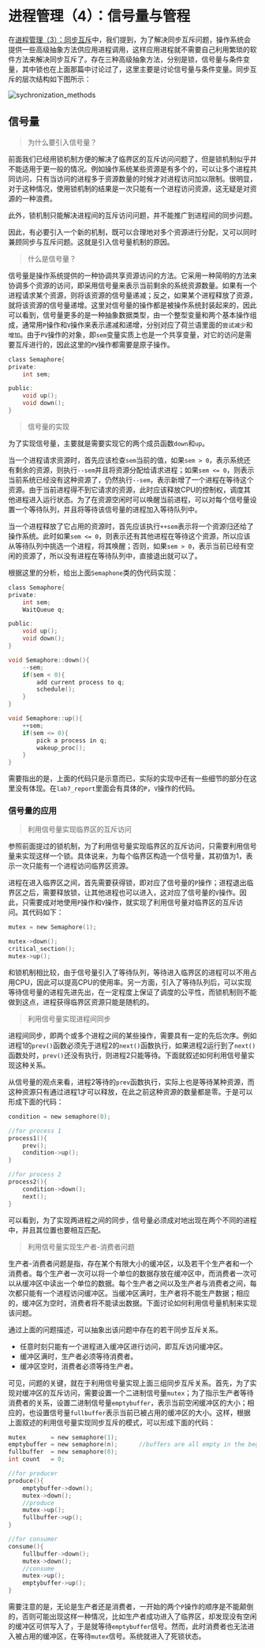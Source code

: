 进程管理（4）：信号量与管程
========================

在[进程管理（3）：同步互斥](chp17.md)中，我们提到，为了解决同步互斥问题，操作系统会提供一些高级抽象方法供应用进程调用，这样应用进程就不需要自己利用繁琐的软件方法来解决同步互斥了。存在三种高级抽象方法，分别是锁，信号量与条件变量，其中锁也在上面那篇中讨论过了，这里主要是讨论信号量与条件变量。同步互斥的层次结构如下图所示：

![sychronization_methods](images/synchronization_methods.png)

## 信号量

> 为什么要引入信号量？

前面我们已经用锁机制方便的解决了临界区的互斥访问问题了，但是锁机制似乎并不能适用于更一般的情况。例如操作系统某些资源是有多个的，可以让多个进程共同访问，只有当访问的进程多于资源数量的时候才对进程访问加以限制。很明显，对于这种情况，使用锁机制的结果是一次只能有一个进程访问资源，这无疑是对资源的一种浪费。

此外，锁机制只能解决进程间的互斥访问问题，并不能推广到进程间的同步问题。

因此，有必要引入一个新的机制，既可以合理地对多个资源进行分配，又可以同时兼顾同步与互斥问题。这就是引入信号量机制的原因。

> 什么是信号量？

信号量是操作系统提供的一种协调共享资源访问的方法。它采用一种简明的方法来协调多个资源的访问，即采用信号量来表示当前剩余的系统资源数量。如果有一个进程请求某个资源，则将该资源的信号量递减；反之，如果某个进程释放了资源，就将该资源的信号量递增。这里对信号量的操作都是被操作系统封装起来的，因此可以看到，信号量更多的是一种抽象数据类型，由一个整型变量和两个基本操作组成，通常用`P`操作和`V`操作来表示递减和递增，分别对应了荷兰语里面的`尝试减少`和`增加`。由于`PV`操作的对象，即`sem`变量实质上也是一个共享变量，对它的访问是需要互斥进行的，因此这里的`PV`操作都需要是原子操作。

```c
class Semaphore{
private:
	int sem;

public:
	void up();
	void down();
}
```

> 信号量的实现

为了实现信号量，主要就是需要实现它的两个成员函数`down`和`up`。

当一个进程请求资源时，首先应该检查`sem`当前的值，如果`sem > 0`，表示系统还有剩余的资源，则执行`--sem`并且将资源分配给请求进程；如果`sem <= 0`，则表示当前系统已经没有这种资源了，仍然执行`--sem`，表示新增了一个进程在等待这个资源。由于当前进程得不到它请求的资源，此时应该释放CPU的控制权，调度其他进程进入运行状态。为了在资源空闲时可以唤醒当前进程，可以对每个信号量设置一个等待队列，并且将等待该信号量的进程加入等待队列中。

当一个进程释放了它占用的资源时，首先应该执行`++sem`表示将一个资源归还给了操作系统。此时如果`sem <= 0`，则表示还有其他进程在等待这个资源，所以应该从等待队列中挑选一个进程，将其唤醒；否则，如果`sem > 0`，表示当前已经有空闲的资源了，所以没有进程在等待队列中，直接退出就可以了。

根据这里的分析，给出上面`Semaphone`类的伪代码实现：

```c
class Semaphore{
private:
	int sem;
	WaitQueue q;

public:
	void up();
	void down();
}

void Semaphore::down(){
	--sem;
	if(sem < 0){
		add current process to q;
		schedule();
	}
}

void Semaphore::up(){
	++sem;
	if(sem <= 0){
		pick a process in q;
		wakeup_proc();
	}
}
```

需要指出的是，上面的代码只是示意而已，实际的实现中还有一些细节的部分在这里没有体现。在`lab7_report`里面会有具体的`P`，`V`操作的代码。

### 信号量的应用

> 利用信号量实现临界区的互斥访问

参照前面提过的锁机制，为了利用信号量实现临界区的互斥访问，只需要利用信号量来实现这样一个锁。具体说来，为每个临界区构造一个信号量，其初值为1，表示一次只能有一个进程访问临界区资源。

进程在进入临界区之间，首先需要获得锁，即对应了信号量的`P`操作；进程退出临界区之后，需要释放锁，让其他进程也可以进入，这对应了信号量的`V`操作。因此，只需要成对地使用`P`操作和`V`操作，就实现了利用信号量对临界区的互斥访问。其代码如下：

```c
mutex = new Semaphore(1);

mutex->down();
critical_section();
mutex->up();
```

和锁机制相比较，由于信号量引入了等待队列，等待进入临界区的进程可以不用占用CPU，因此可以提高CPU的使用率。另一方面，引入了等待队列后，可以实现等待信号量的进程先进先出，在一定程度上保证了调度的公平性，而锁机制则不能做到这点，进程获得临界区资源只能是随机的。

> 利用信号量实现进程间同步

进程间同步，即两个或多个进程之间的某些操作，需要具有一定的先后次序。例如进程1的`prev()`函数必须先于进程2的`next()`函数执行，如果进程2运行到了`next()`函数处时，`prev()`还没有执行，则进程2只能等待。下面就叙述如何利用信号量实现这种关系。

从信号量的观点来看，进程2等待的`prev`函数执行，实际上也是等待某种资源，而这种资源只有通过进程1才可以释放，在此之前这种资源的数量都是零。于是可以形成下面的代码：

```c
condition = new semaphore(0);

//for process 1
process1(){
	prev();
	condition->up();
}

//for process 2
process2(){
	condition->down();
	next();
}
```

可以看到，为了实现两进程之间的同步，信号量必须成对地出现在两个不同的进程中，并且其位置也要相互匹配。

> 利用信号量实现生产者-消费者问题

生产者-消费者问题是指，存在某个有限大小的缓冲区，以及若干个生产者和一个消费者。每个生产者一次可以将一个单位的数据存放在缓冲区中，而消费者一次可以从缓冲区中读出一个单位的数据。每个生产者之间以及生产者与消费者之间，每次都只能有一个进程访问缓冲区。当缓冲区满时，生产者将不能生产数据；相应的，缓冲区为空时，消费者将不能读出数据。下面讨论如何利用信号量机制来实现该问题。

通过上面的问题描述，可以抽象出该问题中存在的若干同步互斥关系。

+ 任意时刻只能有一个进程进入缓冲区进行访问，即互斥访问缓冲区。
+ 缓冲区满时，生产者必须等待消费者。
+ 缓冲区空时，消费者必须等待生产者。

可见，问题的关键，就在于利用信号量实现上面三组同步互斥关系。首先，为了实现对缓冲区的互斥访问，需要设置一个二进制信号量`mutex`；为了指示生产者等待消费者的关系，设置二进制信号量`emptybuffer`，表示当前空闲缓冲区的大小；相应的，也设置信号量`fullbuffer`表示当前已被占用的缓冲区的大小。这样，根据上面叙述的利用信号量实现同步互斥的模式，可以形成下面的代码：

```c
mutex       = new semaphore(1); 
emptybuffer = new semaphore(n);      //buffers are all empty in the begining
fullbuffer  = new semaphore(0);
int count   = 0;

//for producer
produce(){
	emptybuffer->down();
	mutex->down();
	//produce
	mutex->up();
	fullbuffer->up();
}

//for consumer
consume(){
	fullbuffer->down();
	mutex->down();
	//consume
	mutex->up();
	emptybuffer->up();
}
```

需要注意的是，无论是生产者还是消费者，一开始的两个`P`操作的顺序是不能颠倒的，否则可能出现这样一种情况，比如生产者成功进入了临界区，却发现没有空闲的缓冲区可供写入了，于是就等待`emptybuffer`信号。然而，此时消费者也无法进入被占用的缓冲区，在等待`mutex`信号。系统就进入了死锁状态。
